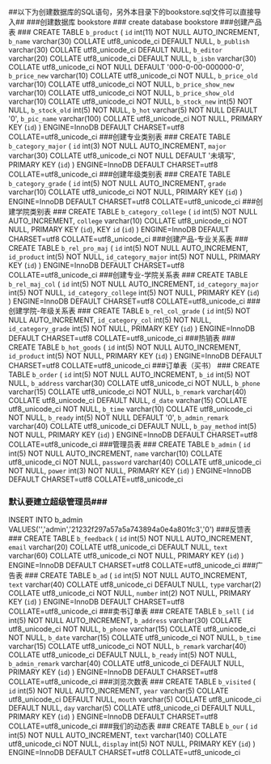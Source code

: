 ##以下为创建数据库的SQL语句，另外本目录下的bookstore.sql文件可以直接导入##
###创建数据库 bookstore ###
create database bookstore
###创建产品表 ###
CREATE TABLE `b_product` (
 `id` int(11) NOT NULL AUTO_INCREMENT,
 `b_name` varchar(30) COLLATE utf8_unicode_ci DEFAULT NULL,
 `b_publish` varchar(30) COLLATE utf8_unicode_ci DEFAULT NULL,
 `b_editor` varchar(20) COLLATE utf8_unicode_ci DEFAULT NULL,
 `b_isbn` varchar(30) COLLATE utf8_unicode_ci NOT NULL DEFAULT '000-0-00-000000-0',
 `b_price_new` varchar(10) COLLATE utf8_unicode_ci NOT NULL,
 `b_price_old` varchar(10) COLLATE utf8_unicode_ci NOT NULL,
 `b_price_show_new` varchar(10) COLLATE utf8_unicode_ci NOT NULL,
 `b_price_show_old` varchar(10) COLLATE utf8_unicode_ci NOT NULL,
 `b_stock_new` int(5) NOT NULL,
 `b_stock_old` int(5) NOT NULL,
 `b_hot` varchar(5) NOT NULL DEFAULT '0',
 `b_pic_name` varchar(100) COLLATE utf8_unicode_ci NOT NULL,
 PRIMARY KEY (`id`)
) ENGINE=InnoDB DEFAULT CHARSET=utf8 COLLATE=utf8_unicode_ci
###创建专业类别表 ###
CREATE TABLE `b_category_major` (
 `id` int(3) NOT NULL AUTO_INCREMENT,
 `major` varchar(30) COLLATE utf8_unicode_ci NOT NULL DEFAULT '未填写',
 PRIMARY KEY (`id`)
) ENGINE=InnoDB DEFAULT CHARSET=utf8 COLLATE=utf8_unicode_ci
###创建年级类别表 ###
CREATE TABLE `b_category_grade` (
 `id` int(5) NOT NULL AUTO_INCREMENT,
 `grade` varchar(10) COLLATE utf8_unicode_ci NOT NULL,
 PRIMARY KEY (`id`)
) ENGINE=InnoDB DEFAULT CHARSET=utf8 COLLATE=utf8_unicode_ci
###创建学院类别表 ###
CREATE TABLE `b_category_college` (
 `id` int(5) NOT NULL AUTO_INCREMENT,
 `college` varchar(10) COLLATE utf8_unicode_ci NOT NULL,
 PRIMARY KEY (`id`),
 KEY `id` (`id`)
) ENGINE=InnoDB DEFAULT CHARSET=utf8 COLLATE=utf8_unicode_ci
###创建产品-专业关系表 ###
CREATE TABLE `b_rel_pro_maj` (
 `id` int(5) NOT NULL AUTO_INCREMENT,
 `id_product` int(5) NOT NULL,
 `id_category_major` int(5) NOT NULL,
 PRIMARY KEY (`id`)
) ENGINE=InnoDB DEFAULT CHARSET=utf8 COLLATE=utf8_unicode_ci
###创建专业-学院关系表 ###
CREATE TABLE `b_rel_maj_col` (
 `id` int(5) NOT NULL AUTO_INCREMENT,
 `id_category_major` int(5) NOT NULL,
 `id_category_college` int(5) NOT NULL,
 PRIMARY KEY (`id`)
) ENGINE=InnoDB DEFAULT CHARSET=utf8 COLLATE=utf8_unicode_ci
###创建学院-年级关系表 ###
CREATE TABLE `b_rel_col_grade` (
 `id` int(5) NOT NULL AUTO_INCREMENT,
 `id_category_col` int(5) NOT NULL,
 `id_category_grade` int(5) NOT NULL,
 PRIMARY KEY (`id`)
) ENGINE=InnoDB DEFAULT CHARSET=utf8 COLLATE=utf8_unicode_ci
###热销表 ###
CREATE TABLE `b_hot_goods` (
 `id` int(5) NOT NULL AUTO_INCREMENT,
 `id_product` int(5) NOT NULL,
 PRIMARY KEY (`id`)
) ENGINE=InnoDB DEFAULT CHARSET=utf8 COLLATE=utf8_unicode_ci
###订单表（买书） ###
CREATE TABLE `b_order` (
 `id` int(5) NOT NULL AUTO_INCREMENT,
 `b_id` int(5) NOT NULL,
 `b_address` varchar(30) COLLATE utf8_unicode_ci NOT NULL,
 `b_phone` varchar(15) COLLATE utf8_unicode_ci NOT NULL,
 `b_remark` varchar(40) COLLATE utf8_unicode_ci DEFAULT NULL,
 `d_date` varchar(15) COLLATE utf8_unicode_ci NOT NULL,
 `b_time` varchar(10) COLLATE utf8_unicode_ci NOT NULL,
 `b_ready` int(5) NOT NULL DEFAULT '0',
 `b_admin_remark` varchar(40) COLLATE utf8_unicode_ci DEFAULT NULL,
 `b_pay_method` int(5) NOT NULL,
 PRIMARY KEY (`id`)
) ENGINE=InnoDB DEFAULT CHARSET=utf8 COLLATE=utf8_unicode_ci
###管理员表 ###
CREATE TABLE `b_admin` (
 `id` int(5) NOT NULL AUTO_INCREMENT,
 `name` varchar(10) COLLATE utf8_unicode_ci NOT NULL,
 `password` varchar(40) COLLATE utf8_unicode_ci NOT NULL,
 `power` int(3) NOT NULL,
 PRIMARY KEY (`id`)
) ENGINE=InnoDB DEFAULT CHARSET=utf8 COLLATE=utf8_unicode_ci
### 默认要建立超级管理员###
INSERT INTO b_admin VALUES('','admin','21232f297a57a5a743894a0e4a801fc3','0')
###反馈表 ###
CREATE TABLE `b_feedback` (
 `id` int(5) NOT NULL AUTO_INCREMENT,
 `email` varchar(20) COLLATE utf8_unicode_ci DEFAULT NULL,
 `text` varchar(60) COLLATE utf8_unicode_ci NOT NULL,
 PRIMARY KEY (`id`)
) ENGINE=InnoDB DEFAULT CHARSET=utf8 COLLATE=utf8_unicode_ci
###广告表 ###
CREATE TABLE `b_ad` (
 `id` int(5) NOT NULL AUTO_INCREMENT,
 `text` varchar(40) COLLATE utf8_unicode_ci DEFAULT NULL,
 `type` varchar(2) COLLATE utf8_unicode_ci NOT NULL,
 `number` int(2) NOT NULL,
 PRIMARY KEY (`id`)
) ENGINE=InnoDB DEFAULT CHARSET=utf8 COLLATE=utf8_unicode_ci
###卖书订单表 ###
CREATE TABLE `b_sell` (
 `id` int(5) NOT NULL AUTO_INCREMENT,
 `b_address` varchar(30) COLLATE utf8_unicode_ci NOT NULL,
 `b_phone` varchar(15) COLLATE utf8_unicode_ci NOT NULL,
 `b_date` varchar(15) COLLATE utf8_unicode_ci NOT NULL,
 `b_time` varchar(15) COLLATE utf8_unicode_ci NOT NULL,
 `b_remark` varchar(40) COLLATE utf8_unicode_ci DEFAULT NULL,
 `b_ready` int(5) NOT NULL,
 `b_admin_remark` varchar(40) COLLATE utf8_unicode_ci DEFAULT NULL,
 PRIMARY KEY (`id`)
) ENGINE=InnoDB DEFAULT CHARSET=utf8 COLLATE=utf8_unicode_ci
###浏览次数表 ###
CREATE TABLE `b_visited` (
 `id` int(5) NOT NULL AUTO_INCREMENT,
 `year` varchar(5) COLLATE utf8_unicode_ci DEFAULT NULL,
 `mouth` varchar(5) COLLATE utf8_unicode_ci DEFAULT NULL,
 `day` varchar(5) COLLATE utf8_unicode_ci DEFAULT NULL,
 PRIMARY KEY (`id`)
) ENGINE=InnoDB DEFAULT CHARSET=utf8 COLLATE=utf8_unicode_ci
###我们的动态表 ###
CREATE TABLE `b_our` (
 `id` int(5) NOT NULL AUTO_INCREMENT,
 `text` varchar(140) COLLATE utf8_unicode_ci NOT NULL,
 `display` int(5) NOT NULL,
 PRIMARY KEY (`id`)
) ENGINE=InnoDB DEFAULT CHARSET=utf8 COLLATE=utf8_unicode_ci